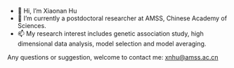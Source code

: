 - 👋 Hi, I’m Xiaonan Hu
- 🌱 I’m currently a postdoctoral researcher at AMSS, Chinese Academy of Sciences.
- 📫 My research interest includes genetic association study, high dimensional data analysis, model selection and model averaging.

Any questions or suggestion, welcome to contact me: xnhu@amss.ac.cn

<!---
XnhuUcas/XnhuUcas is a ✨ special ✨ repository because its `README.md` (this file) appears on your GitHub profile.
You can click the Preview link to take a look at your changes.
--->
